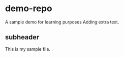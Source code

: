 # demo-repo
A sample demo for learning purposes
Adding extra text.


## subheader

This is my sample file.